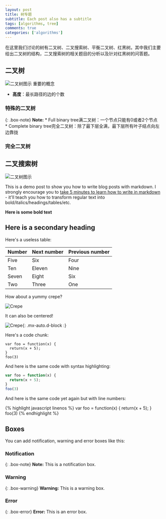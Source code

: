 ```yaml
---
layout: post
title: 树专题
subtitle: Each post also has a subtitle
tags: [algorithms, tree]
comments: true
categories: ['algorithms']
---
```

在这里我们讨论的树有二叉树、二叉搜索树、平衡二叉树、红黑树。其中我们主要给出二叉树的结构，二叉搜索树的相关题目的分析以及针对红黑树的问答题。
## 二叉树

![二叉树图示](https://www.tutorialspoint.com/data_structures_algorithms/images/binary_tree.jpg)
重要的概念
* **高度**：最长路径的边的个数

### 特殊的二叉树

{: .box-note}
**Note:** * Full binary tree满二叉树：一个节点只能有0或者2个节点
          * Complete binary tree完全二叉树：除了最下层全满，最下层所有叶子结点向左边靠拢 


### 完全二叉树


## 二叉搜索树


![二叉树图示](https://www.tutorialspoint.com/data_structures_algorithms/images/binary_tree.jpg)

This is a demo post to show you how to write blog posts with markdown.  I strongly encourage you to [take 5 minutes to learn how to write in markdown](https://markdowntutorial.com/) - it'll teach you how to transform regular text into bold/italics/headings/tables/etc.

**Here is some bold text**

## Here is a secondary heading

Here's a useless table:

| Number | Next number | Previous number |
| :------ |:--- | :--- |
| Five | Six | Four |
| Ten | Eleven | Nine |
| Seven | Eight | Six |
| Two | Three | One |


How about a yummy crepe?

![Crepe](https://s3-media3.fl.yelpcdn.com/bphoto/cQ1Yoa75m2yUFFbY2xwuqw/348s.jpg)

It can also be centered!

![Crepe](https://s3-media3.fl.yelpcdn.com/bphoto/cQ1Yoa75m2yUFFbY2xwuqw/348s.jpg){: .mx-auto.d-block :}

Here's a code chunk:

~~~
var foo = function(x) {
  return(x + 5);
}
foo(3)
~~~

And here is the same code with syntax highlighting:

```javascript
var foo = function(x) {
  return(x + 5);
}
foo(3)
```

And here is the same code yet again but with line numbers:

{% highlight javascript linenos %}
var foo = function(x) {
  return(x + 5);
}
foo(3)
{% endhighlight %}

## Boxes
You can add notification, warning and error boxes like this:

### Notification

{: .box-note}
**Note:** This is a notification box.

### Warning

{: .box-warning}
**Warning:** This is a warning box.

### Error

{: .box-error}
**Error:** This is an error box.
